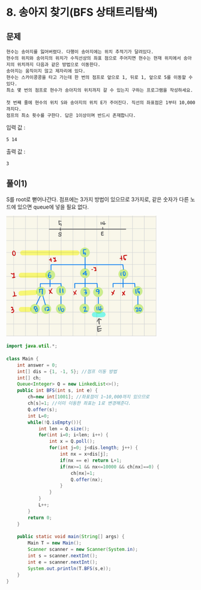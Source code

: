 # 8. 송아지 찾기(BFS 상태트리탐색)
## 문제
```
현수는 송아지를 잃어버렸다. 다행이 송아지에는 위치 추적기가 달려있다.
현수의 위치와 송아지의 위치가 수직선상의 좌표 점으로 주어지면 현수는 현재 위치에서 송아지의 위치까지 다음과 같은 방법으로 이동한다.
송아지는 움직이지 않고 제자리에 있다.
현수는 스카이콩콩을 타고 가는데 한 번의 점프로 앞으로 1, 뒤로 1, 앞으로 5를 이동할 수 있다.
최소 몇 번의 점프로 현수가 송아지의 위치까지 갈 수 있는지 구하는 프로그램을 작성하세요.

첫 번째 줄에 현수의 위치 S와 송아지의 위치 E가 주어진다. 직선의 좌표점은 1부터 10,000까지다.
점프의 최소 횟수를 구한다. 답은 1이상이며 반드시 존재합니다.
```

입력 값 :
```
5 14
```

출력 값 :
```
3
```


## 풀이1)
S를 root로 뻗어나간다. 점프에는 3가지 방법이 있으므로 3가지로, 같은 숫자가 다른 노드에 있으면 queue에 넣을 필요 없다.

<img src="/algorithm/inflearn_java_풀이/img/송아지찾기%20풀이.jpeg" width="400px">

```java
import java.util.*;

class Main {
    int answer = 0;
    int[] dis = {1, -1, 5}; //점프 이동 방법
    int[] ch;
    Queue<Integer> Q = new LinkedList<>();
    public int BFS(int s, int e) {
        ch=new int[1001]; //좌표점이 1~10,000까지 있으므로
        ch[s]=1; //이미 이동한 좌표는 1로 변경해준다.
        Q.offer(s);
        int L=0;
        while(!Q.isEmpty()){
            int len = Q.size();
            for(int i=0; i<len; i++) {
                int x = Q.poll();
                for(int j=0; j<dis.length; j++) {
                    int nx = x+dis[j];
                    if(nx == e) return L+1;
                    if(nx>=1 && nx<=10000 && ch[nx]==0) {
                        ch[nx]=1;
                        Q.offer(nx);
                    } 
                }
            }
            L++;
        }
        return 0;
    }

	public static void main(String[] args) {
		Main T = new Main();
		Scanner scanner = new Scanner(System.in);
		int s = scanner.nextInt();
		int e = scanner.nextInt();
		System.out.println(T.BFS(s,e));
	}
}
```